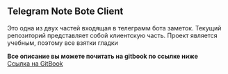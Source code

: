 ## Telegram Note Bote Client
<p>Это одна из двух частей входящая в телеграмм бота заметок. Текущий репозиторий представляет собой
клиентскую часть.
Проект является учебным, поэтому все взятки гладки</p>

__Все описание вы можете почитать на gitbook по ссылке ниже<br>__
[Ссылка на GitBook](https://akac1js-organization.gitbook.io/telegramnote/api-servernoi-chasti-bota)
